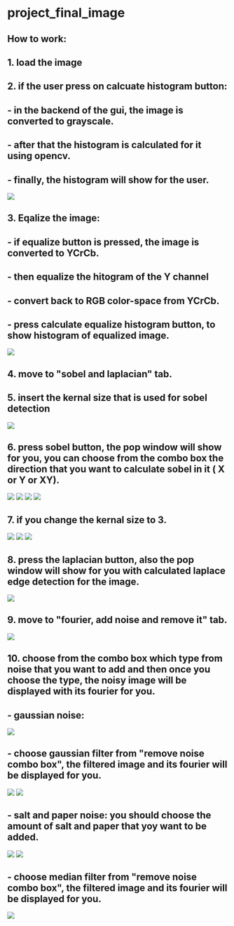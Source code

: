 # project_final_image

## How to work:
## 1. load the image
## 2. if the user press on calcuate histogram button:
## - in the backend of the gui, the image is converted to grayscale.
## - after that the histogram is calculated for it using opencv.
## - finally, the histogram will show for the user.
![](screen_shots/image_1.png) 

## 3. Eqalize the image:
## - if equalize button is pressed, the image is converted to YCrCb.
## - then equalize the hitogram of the Y channel
## - convert back to RGB color-space from YCrCb.
## - press calculate equalize histogram button, to show histogram of equalized image.
![](screen_shots/image_2.png)
## 4. move to "sobel and laplacian" tab.
## 5. insert the kernal size that is used for sobel detection
![](screen_shots/image_3.png)
## 6. press sobel button, the pop window will show for you, you can choose from the combo box the direction that you want to calculate sobel in it ( X or Y or XY).
![](screen_shots/image_4.png)
![](screen_shots/image_5.png)
![](screen_shots/image_6.png)
![](screen_shots/image_7.png)
## 7. if you change the kernal size to 3.
![](screen_shots/image_8.png)
![](screen_shots/image_9.png)
![](screen_shots/image_10.png)
## 8. press the laplacian button, also the pop window will show for you with calculated laplace edge detection for the image.
![](screen_shots/image_11.png)
## 9. move to "fourier, add noise and remove it" tab.
![](screen_shots/image_12.png)
## 10. choose from the combo box which type from noise that you want to add and then once you choose the type, the noisy image will be displayed with its fourier for you.
## - gaussian noise:
![](screen_shots/image_13.png)
## - choose gaussian filter from "remove noise combo box", the filtered image and its fourier will be displayed for you.
![](screen_shots/image_14.png)
![](screen_shots/image_15.png)
## - salt and paper noise: you should choose the amount of salt and paper that yoy want to be added.
![](screen_shots/image_16.png)
![](screen_shots/image_17.png)
## - choose median filter from "remove noise combo box", the filtered image and its fourier will be displayed for you.
![](screen_shots/image_18.png)